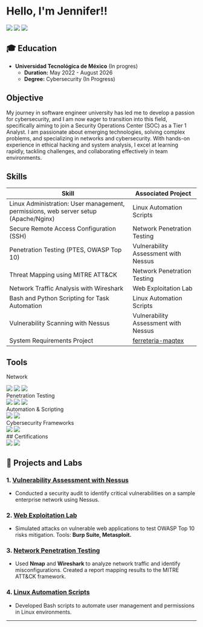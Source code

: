 # Hello, I'm Jennifer!! 
<a href="https://www.linkedin.com/in/jennifer-carrillo-6ba347265"><img src="https://img.shields.io/badge/-LinkedIn-0072b1?&style=for-the-badge&logo=linkedin&logoColor=white" /></a>
<a href="https://www.tiktok.com/@jenjen.code?_t=8ri1nVEXVOp&_r=1"><img src="https://img.shields.io/badge/-TikTok-000000?&style=for-the-badge&logo=tiktok&logoColor=white" /></a>
<a href="https://www.instagram.com/jenjen.code/profilecard/?igsh=dmNiYmFrbmQ2bzFr"><img src="https://img.shields.io/badge/-Instagram-E4405F?&style=for-the-badge&logo=instagram&logoColor=white" /></a>


## 🎓 Education  

- **Universidad Tecnológica de México**  (In progres)
  - **Duration:** May 2022 - August 2026
  - **Degree:** Cybersecurity (In Progress)  
  
 

## Objective

My journey in software engineer university has led me to develop a passion for cybersecurity, and I am now eager to transition into this field, specifically aiming to join a Security Operations Center (SOC) as a Tier 1 Analyst. I am passionate about emerging technologies, solving complex problems, and specializing in networks and cybersecurity. With hands-on experience in ethical hacking and system analysis, I excel at learning rapidly, tackling challenges, and collaborating effectively in team environments.

## Skills


| Skill                                         | Associated Project         |
|-----------------------------------------------|----------------------------|
| Linux Administration: User management, permissions, web server setup (Apache/Nginx) | Linux Automation Scripts|
| Secure Remote Access Configuration (SSH)      | Network Penetration Testing|
| Penetration Testing (PTES, OWASP Top 10)      | Vulnerability Assessment with Nessus|
| Threat Mapping using MITRE ATT&CK              | Network Penetration Testing|
| Network Traffic Analysis with Wireshark        | Web Exploitation Lab|
| Bash and Python Scripting for Task Automation | Linux Automation Scripts|
|  Vulnerability Scanning with Nessus           | Vulnerability Assessment with Nessus |
|System Requirements Project                    | <a href="https://github.com/Jennruby12/ferreteria-maqtex/tree/main/docs">ferreteria-maqtex</a> |
## Tools

Network
<div> <img src="https://img.shields.io/badge/-Wireshark-1679A7?&style=for-the-badge&logo=Wireshark&logoColor=white" /> <img src="https://img.shields.io/badge/-Nmap-4682B4?&style=for-the-badge&logo=Nmap&logoColor=white" /> <img src="https://img.shields.io/badge/-Nessus-00A1E0?&style=for-the-badge&logo=Tenable&logoColor=white" /> </div>
Penetration Testing
<div> <img src="https://img.shields.io/badge/-Kali_Linux-557C94?&style=for-the-badge&logo=Kali%20Linux&logoColor=white" /> <img src="https://img.shields.io/badge/-Metasploit-2D2D2D?&style=for-the-badge&logo=Metasploit&logoColor=white" /> <img src="https://img.shields.io/badge/-Burp_Suite-FF5722?&style=for-the-badge&logo=PortSwigger&logoColor=white" /> </div>
Automation & Scripting
<div> <img src="https://img.shields.io/badge/-Python-3776AB?&style=for-the-badge&logo=Python&logoColor=white" /> <img src="https://img.shields.io/badge/-Bash_Scripting-4EAA25?&style=for-the-badge&logo=GNU%20Bash&logoColor=white" /> </div>
Cybersecurity Frameworks
<div> <img src="https://img.shields.io/badge/-MITRE_ATT&CK-333333?&style=for-the-badge&logoColor=white" /> <img src="https://img.shields.io/badge/-OWASP_Top_10-000000?&style=for-the-badge&logo=OWASP&logoColor=white" /> </div>
## Certifications
<div> <img src="https://img.shields.io/badge/-CCNA%20Introduction%20to%20Networks-1572B6?&style=for-the-badge&logo=Cisco&logoColor=white" /> <img src="https://img.shields.io/badge/-Certified%20Ethical%20Hacking%20Professional%20(CEHPC)-FF5733?&style=for-the-badge&logo=Hack%20The%20Box&logoColor=white" /> </div>

## 📂 Projects and Labs  

### 1. **[Vulnerability Assessment with Nessus](#)**  
- Conducted a security audit to identify critical vulnerabilities on a sample enterprise network using Nessus.  

### 2. **[Web Exploitation Lab](#)**  
- Simulated attacks on vulnerable web applications to test OWASP Top 10 risks mitigation. Tools: **Burp Suite, Metasploit.**  

### 3. **[Network Penetration Testing](#)**  
- Used **Nmap** and **Wireshark** to analyze network traffic and identify misconfigurations. Created a report mapping results to the MITRE ATT&CK framework.  

### 4. **[Linux Automation Scripts](#)**  
- Developed Bash scripts to automate user management and permissions in Linux environments.  

---
